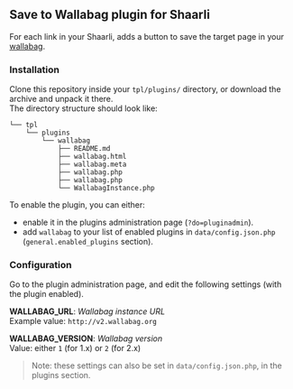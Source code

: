## Save to Wallabag plugin for Shaarli

For each link in your Shaarli, adds a button to save the target page in your [wallabag](https://www.wallabag.org/).

### Installation

Clone this repository inside your `tpl/plugins/` directory, or download the archive and unpack it there.  
The directory structure should look like:

```
└── tpl
    └── plugins
        └── wallabag
            ├── README.md
            ├── wallabag.html
            ├── wallabag.meta
            ├── wallabag.php
            ├── wallabag.php
            └── WallabagInstance.php
```

To enable the plugin, you can either:

  * enable it in the plugins administration page (`?do=pluginadmin`). 
  * add `wallabag` to your list of enabled plugins in `data/config.json.php` (`general.enabled_plugins` section).

### Configuration

Go to the plugin administration page, and edit the following settings (with the plugin enabled).

**WALLABAG_URL**: *Wallabag instance URL*  
Example value: `http://v2.wallabag.org`

**WALLABAG_VERSION**: *Wallabag version*  
Value: either `1` (for 1.x) or `2` (for 2.x)

> Note: these settings can also be set in `data/config.json.php`, in the plugins section.